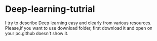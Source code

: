 # Deep-learning-tutrial
I try to describe Deep learning easy and clearly from various resources. <br>
Please,if you want to use download folder, first download it and open on your pc.github doesn't show it.  
